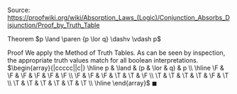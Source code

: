 # 

Source: https://proofwiki.org/wiki/Absorption_Laws_(Logic)/Conjunction_Absorbs_Disjunction/Proof_by_Truth_Table

Theorem
$p \land \paren {p \lor q} \dashv \vdash p$


Proof
We apply the Method of Truth Tables.
As can be seen by inspection, the appropriate truth values match for all boolean interpretations.
$\begin{array}{|ccccc||c|} \hline
p & \land & (p & \lor & q) & p \\
\hline
\F & \F & \F & \F & \F & \F \\
\F & \F & \F & \T & \T & \F \\
\T & \T & \T & \T & \F & \T \\
\T & \T & \T & \T & \T & \T \\
\hline
\end{array}$
$\blacksquare$






